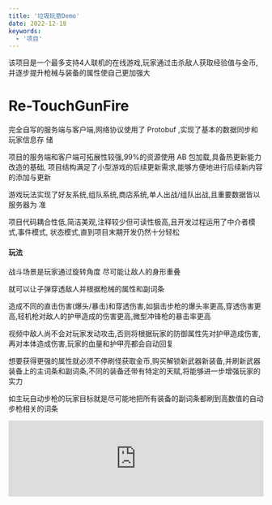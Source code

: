 ```yaml
---
title: '垃圾玩意Demo'
date: 2022-12-18
keywords:
  - '项目'
---
```


该项目是一个最多支持4人联机的在线游戏,玩家通过击杀敌人获取经验值与金币,并逐步提升枪械与装备的属性使自己更加强大

<!--more-->

# Re-TouchGunFire

完全自写的服务端与客户端,网络协议使用了 Protobuf ,实现了基本的数据同步和玩家信息存
储 

项目的服务端和客户端可拓展性较强,99%的资源使用 AB 包加载,具备热更新能力改造的基础,
项目结构满足了小型游戏的后续更新需求,能够方便地进行后续新内容的添加与更新

游戏玩法实现了好友系统,组队系统,商店系统,单人出战/组队出战,且重要数据皆以服务器为
准 

项目代码耦合性低,简洁美观,注释较少但可读性极高,且开发过程运用了中介者模式,事件模式,
状态模式,直到项目末期开发仍然十分轻松

#### 玩法

战斗场景是玩家通过旋转角度 尽可能让敌人的身形重叠

就可以让子弹穿透敌人并根据枪械的属性和副词条 

造成不同的直击伤害(爆头/暴击)和穿透伤害,如狙击步枪的爆头率更高,穿透伤害更高,轻机枪对敌人的护甲造成的伤害更高,微型冲锋枪的暴击率更高

视频中敌人尚不会对玩家发动攻击,否则将根据玩家的防御属性先对护甲造成伤害,再对本体造成伤害,玩家的血量和护甲亮都会自动回复

想要获得更强的属性就必须不停刷怪获取金币,购买解锁新武器新装备,并刷新武器装备上的主词条和副词条,不同的装备还带有特定的天赋,将能够进一步增强玩家的实力

如主玩自动步枪的玩家目标就是尽可能地把所有装备的副词条都刷到高数值的自动步枪相关的词条

<iframe id="spkj" src="https://www.acfun.cn/player/ac40190066" width="100%" frameborder="no" scrolling="no" allowfullscreen="allowfullscreen"><span data-mce-type="bookmark" style="display: inline-block; width: 0px; overflow: hidden; line-height: 0;" class="mce_SELRES_start"></span> <span data-mce-type="bookmark" style="display: inline-block; width: 0px; overflow: hidden; line-height: 0;" class="mce_SELRES_start"></span> </iframe> <script type="text/javascript"> document.getElementById("spkj").style.height=document.getElementById("spkj").scrollWidth*0.76+"px"; </script>